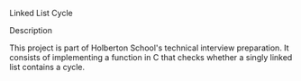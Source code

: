 Linked List Cycle

Description

This project is part of Holberton School's technical interview preparation. It consists of implementing a function in C that checks whether a singly linked list contains a cycle.
